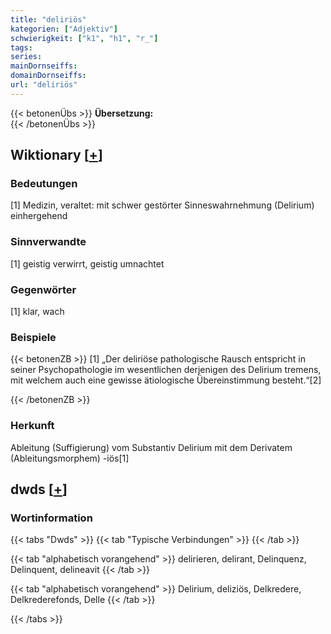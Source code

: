 ```yaml
---
title: "deliriös"
kategorien: ["Adjektiv"]
schwierigkeit: ["k1", "h1", "r_"]
tags:
series:
mainDornseiffs:
domainDornseiffs:
url: "deliriös"
---
```


{{< betonenÜbs >}}
**Übersetzung:**  
{{< /betonenÜbs >}}

## Wiktionary [[+](https://de.wiktionary.org/wiki/deliriös)]

### Bedeutungen
[1] Medizin, veraltet: mit schwer gestörter Sinneswahrnehmung (Delirium) einhergehend  

### Sinnverwandte
[1] geistig verwirrt, geistig umnachtet  

### Gegenwörter
[1] klar, wach  

### Beispiele
{{< betonenZB >}}
[1] „Der deliriöse pathologische Rausch entspricht in seiner Psychopathologie im wesentlichen derjenigen des Delirium tremens, mit welchem auch eine gewisse ätiologische Übereinstimmung besteht.“[2]  

{{< /betonenZB >}}
### Herkunft
Ableitung (Suffigierung) vom Substantiv Delirium mit dem Derivatem (Ableitungsmorphem) -iös[1]  



## dwds [[+](https://www.dwds.de/wb/deliriös)]

### Wortinformation
{{< tabs "Dwds" >}}
{{< tab "Typische Verbindungen" >}}
{{< /tab >}}

{{< tab "alphabetisch vorangehend" >}}
delirieren, delirant, Delinquenz, Delinquent, delineavit
{{< /tab >}}

{{< tab "alphabetisch vorangehend" >}}
Delirium, deliziös, Delkredere, Delkrederefonds, Delle
{{< /tab >}}

{{< /tabs >}}

